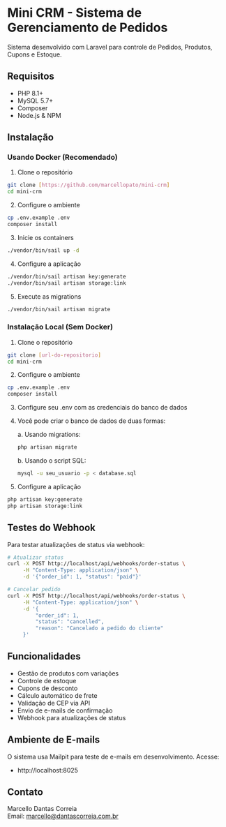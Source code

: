 # Mini CRM - Sistema de Gerenciamento de Pedidos

Sistema desenvolvido com Laravel para controle de Pedidos, Produtos, Cupons e Estoque.

## Requisitos

- PHP 8.1+
- MySQL 5.7+
- Composer
- Node.js & NPM

## Instalação

### Usando Docker (Recomendado)

1. Clone o repositório
```bash
git clone [https://github.com/marcellopato/mini-crm]
cd mini-crm
```

2. Configure o ambiente
```bash
cp .env.example .env
composer install
```

3. Inicie os containers
```bash
./vendor/bin/sail up -d
```

4. Configure a aplicação
```bash
./vendor/bin/sail artisan key:generate
./vendor/bin/sail artisan storage:link
```

5. Execute as migrations
```bash
./vendor/bin/sail artisan migrate
```

### Instalação Local (Sem Docker)

1. Clone o repositório
```bash
git clone [url-do-repositorio]
cd mini-crm
```

2. Configure o ambiente
```bash
cp .env.example .env
composer install
```

3. Configure seu .env com as credenciais do banco de dados

4. Você pode criar o banco de dados de duas formas:

   a. Usando migrations:
   ```bash
   php artisan migrate
   ```

   b. Usando o script SQL:
   ```bash
   mysql -u seu_usuario -p < database.sql
   ```

5. Configure a aplicação
```bash
php artisan key:generate
php artisan storage:link
```

## Testes do Webhook

Para testar atualizações de status via webhook:

```bash
# Atualizar status
curl -X POST http://localhost/api/webhooks/order-status \
     -H "Content-Type: application/json" \
     -d '{"order_id": 1, "status": "paid"}'

# Cancelar pedido
curl -X POST http://localhost/api/webhooks/order-status \
     -H "Content-Type: application/json" \
     -d '{
         "order_id": 1,
         "status": "cancelled",
         "reason": "Cancelado a pedido do cliente"
     }'
```

## Funcionalidades

- Gestão de produtos com variações
- Controle de estoque
- Cupons de desconto
- Cálculo automático de frete
- Validação de CEP via API
- Envio de e-mails de confirmação
- Webhook para atualizações de status

## Ambiente de E-mails

O sistema usa Mailpit para teste de e-mails em desenvolvimento. Acesse:
- http://localhost:8025

## Contato

Marcello Dantas Correia  
Email: marcello@dantascorreia.com.br
